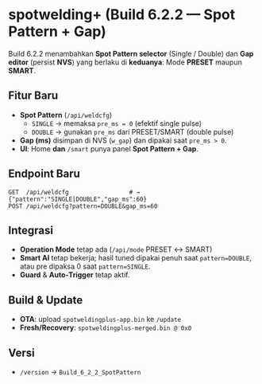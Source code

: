 # spotwelding+ (Build 6.2.2 — Spot Pattern + Gap)

Build 6.2.2 menambahkan **Spot Pattern selector** (Single / Double) dan **Gap editor** (persist **NVS**) yang berlaku di **keduanya**: Mode **PRESET** maupun **SMART**.

## Fitur Baru
- **Spot Pattern** (`/api/weldcfg`)
  - `SINGLE` → memaksa `pre_ms = 0` (efektif single pulse)
  - `DOUBLE` → gunakan `pre_ms` dari PRESET/SMART (double pulse)
- **Gap (ms)** disimpan di NVS (`w_gap`) dan dipakai saat `pre_ms > 0`.
- **UI**: Home **dan** `/smart` punya panel **Spot Pattern + Gap**.

## Endpoint Baru
```http
GET  /api/weldcfg                 # → {"pattern":"SINGLE|DOUBLE","gap_ms":60}
POST /api/weldcfg?pattern=DOUBLE&gap_ms=60
```

## Integrasi
- **Operation Mode** tetap ada (`/api/mode` PRESET ↔ SMART)
- **Smart AI** tetap bekerja; hasil tuned dipakai penuh saat `pattern=DOUBLE`, atau pre dipaksa 0 saat `pattern=SINGLE`.
- **Guard** & **Auto‑Trigger** tetap aktif.

## Build & Update
- **OTA**: upload `spotweldingplus-app.bin` ke `/update`
- **Fresh/Recovery**: `spotweldingplus-merged.bin @ 0x0`

## Versi
- `/version` → `Build_6_2_2_SpotPattern`

